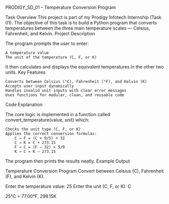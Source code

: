 PRODIGY_SD_01 – Temperature Conversion Program

Task Overview This project is part of my Prodigy Infotech Internship (Task 01).
The objective of this task is to build a Python program that converts temperatures between the three main temperature scales — Celsius, Fahrenheit, and Kelvin.
Project Description

The program prompts the user to enter:

    A temperature value
    The unit of the temperature (C, F, or K)

It then calculates and displays the equivalent temperatures in the other two units.
Key Features

    Converts between Celsius (°C), Fahrenheit (°F), and Kelvin (K)
    Accepts user input dynamically
    Handles invalid unit inputs with clear error messages
    Uses functions for modular, clean, and reusable code

Code Explanation

The core logic is implemented in a function called convert_temperature(value, unit) which:

    Checks the unit type (C, F, or K)
    Applies the correct conversion formulas:
        C → F = (C × 9/5) + 32
        C → K = C + 273.15
        F → C = (F − 32) × 5/9
        K → C = K − 273.15

The program then prints the results neatly.
Example Output

Temperature Conversion Program Convert between Celsius (C), Fahrenheit (F), and Kelvin (K).

Enter the temperature value: 25 Enter the unit (C, F, or K): C

25°C = 77.00°F, 298.15K
